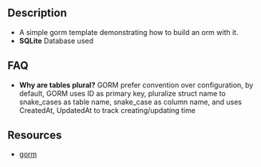 
## Description

- A simple gorm template demonstrating how to build an orm with it.
- **SQLite** Database used

## FAQ

- **Why are tables plural?**
GORM prefer convention over configuration, by default, GORM uses ID as primary key, pluralize struct name to snake_cases as table name, snake_case as column name, and uses CreatedAt, UpdatedAt to track creating/updating time

## Resources

- [gorm](https://gorm.io)
